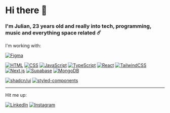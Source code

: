 # Hi there 👋
### I'm Julian, 23 years old and really into tech, programming, music and everything space related ☄️


I'm working with:

[![Figma](https://img.shields.io/badge/Figma-F24E1E?logo=figma&logoColor=white)](#)

[![HTML](https://img.shields.io/badge/HTML-%23E34F26.svg?logo=html5&logoColor=white)](#)
[![CSS](https://img.shields.io/badge/CSS-1572B6?logo=css3&logoColor=fff)](#)
[![JavaScript](https://img.shields.io/badge/JavaScript-F7DF1E?logo=javascript&logoColor=000)](#)
[![TypeScript](https://img.shields.io/badge/TypeScript-3178C6?logo=typescript&logoColor=fff)](#)
[![React](https://img.shields.io/badge/React-%2320232a.svg?logo=react&logoColor=%2361DAFB)](#)
[![TailwindCSS](https://img.shields.io/badge/Tailwind%20CSS-%2338B2AC.svg?logo=tailwind-css&logoColor=white)](#)
[![Next.js](https://img.shields.io/badge/Next.js-black?logo=next.js&logoColor=white)](#)
[![Supabase](https://img.shields.io/badge/Supabase-3FCF8E?logo=supabase&logoColor=fff)](#)
[![MongoDB](https://img.shields.io/badge/MongoDB-%234ea94b.svg?logo=mongodb&logoColor=white)](#)

[![shadcn/ui](https://img.shields.io/badge/shadcn%2Fui-000?logo=shadcnui&logoColor=fff)](#)
[![styled-components](https://img.shields.io/badge/styled--components-DB7093?logo=styledcomponents&logoColor=fff)](#)

---

Hit me up:

[![LinkedIn](https://custom-icon-badges.demolab.com/badge/LinkedIn-0A66C2?logo=linkedin-white&logoColor=fff)](https://www.linkedin.com/in/julian-d%C3%BCrr/)
[![Instagram](https://img.shields.io/badge/Instagram-%23E4405F.svg?logo=Instagram&logoColor=white)](http://instagram.com/julian.sngr)
